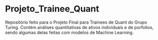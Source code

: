 # Projeto_Trainee_Quant
Repositório feito para o Projeto Final para Trainees de Quant do Grupo Turing. Contém análises quantitativas de ativos individuais e de porfolios, sendo algumas delas feitas com modelos de Machine Learning.
